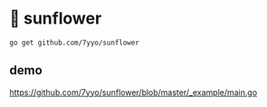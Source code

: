 # 🌻 sunflower

```shell
go get github.com/7yyo/sunflower
```

## demo
https://github.com/7yyo/sunflower/blob/master/_example/main.go 
